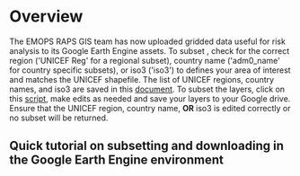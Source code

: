# Overview

The EMOPS RAPS GIS team has now uploaded gridded data useful for risk analysis to its Google Earth Engine assets. To subset , check for the correct region ('UNICEF Reg' for a regional subset), country name ('adm0_name' for country specific subsets), or iso3 ('iso3') to defines your area of interest and matches the UNICEF shapefile. The list of UNICEF regions, country names, and iso3 are saved in this <a href="https://code.earthengine.google.com/c58bd5d15e4c7d8ee2ee4b118927cd9b">document</a>. To subset the layers, click on this <a href="https://code.earthengine.google.com/c58bd5d15e4c7d8ee2ee4b118927cd9b">script</a>, make edits as needed and save your layers to your Google drive. Ensure that the UNICEF region, country name, <b>OR</b> iso3 is edited correctly or no subset will be returned.

## Quick tutorial on subsetting and downloading in the Google Earth Engine environment


